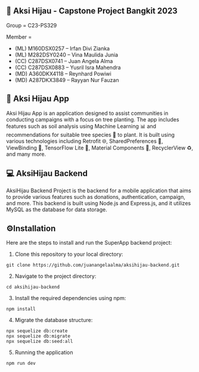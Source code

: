 ## 👥 Aksi Hijau - Capstone Project Bangkit 2023
Group = C23-PS329 

Member =
- (ML) M160DSX0257 –  Irfan Divi Zianka 
- (ML) M282DSY0240 – Vina Maulida Junia 
- (CC)  C287DSX0741 – Juan Angela Alma 
- (CC)  C287DSX0883 – Yusril Isra Mahendra 
- (MD) A360DKX4118 – Reynhard Powiwi 
- (MD) A287DKX3849 – Rayyan Nur Fauzan 

## 🌳 Aksi Hijau App
Aksi Hijau App is an application designed to assist communities in conducting campaigns with a focus on tree planting. The app includes features such as soil analysis using Machine Learning 📊 and recommendations for suitable tree species 🌱 to plant. It is built using various technologies including Retrofit 🌐, SharedPreferences 🔐, ViewBinding 🔗, TensorFlow Lite 🧠, Material Components 💎, RecyclerView ♻️, and many more.

## 💻 AksiHijau Backend

AksiHijau Backend Project is the backend for a mobile application that aims to provide various features such as donations, authentication, campaign, and more. This backend is built using Node.js and Express.js, and it utilizes MySQL as the database for data storage.


## ⚙️Installation
Here are the steps to install and run the SuperApp backend project:

1. Clone this repository to your local directory:
```shell
git clone https://github.com/juanangelaalma/aksihijau-backend.git
```
2. Navigate to the project directory:
```shell
cd aksihijau-backend
```
3. Install the required dependencies using npm:
```shell
npm install
```
4. Migrate the database structure:
```shell
npx sequelize db:create
npx sequelize db:migrate
npx sequelize db:seed:all
```
5. Running the application
```shell
npm run dev
```
